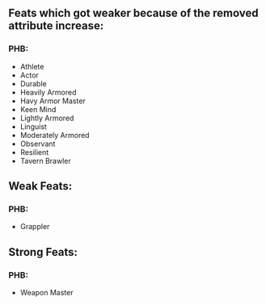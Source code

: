 ## Feats which got weaker because of the removed attribute increase:

### PHB:
- Athlete
- Actor
- Durable
- Heavily Armored
- Havy Armor Master
- Keen Mind
- Lightly Armored
- Linguist
- Moderately Armored
- Observant
- Resilient
- Tavern Brawler

## Weak Feats:

### PHB:
- Grappler

## Strong Feats:

### PHB:
- Weapon Master
